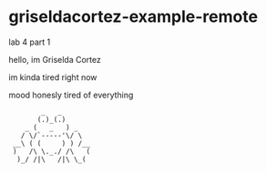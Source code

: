 # griseldacortez-example-remote
lab 4 part 1

hello, im Griselda Cortez

im kinda tired right now


mood honesly tired of everything 

            _   _
           (.)_(.)
        _ (   _   ) _
       / \/`-----'\/ \
     __\ ( (     ) ) /__
     )   /\ \._./ /\   (
      )_/ /|\   /|\ \_(

